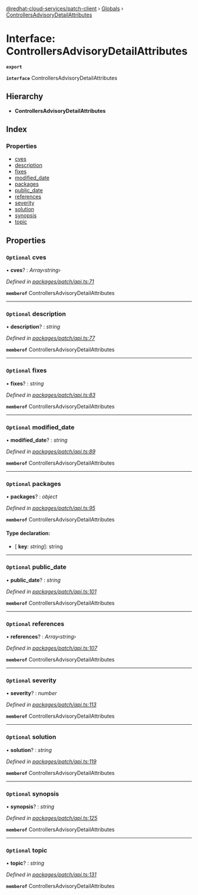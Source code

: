 [@redhat-cloud-services/patch-client](../README.md) › [Globals](../globals.md) › [ControllersAdvisoryDetailAttributes](controllersadvisorydetailattributes.md)

# Interface: ControllersAdvisoryDetailAttributes

**`export`** 

**`interface`** ControllersAdvisoryDetailAttributes

## Hierarchy

* **ControllersAdvisoryDetailAttributes**

## Index

### Properties

* [cves](controllersadvisorydetailattributes.md#optional-cves)
* [description](controllersadvisorydetailattributes.md#optional-description)
* [fixes](controllersadvisorydetailattributes.md#optional-fixes)
* [modified_date](controllersadvisorydetailattributes.md#optional-modified_date)
* [packages](controllersadvisorydetailattributes.md#optional-packages)
* [public_date](controllersadvisorydetailattributes.md#optional-public_date)
* [references](controllersadvisorydetailattributes.md#optional-references)
* [severity](controllersadvisorydetailattributes.md#optional-severity)
* [solution](controllersadvisorydetailattributes.md#optional-solution)
* [synopsis](controllersadvisorydetailattributes.md#optional-synopsis)
* [topic](controllersadvisorydetailattributes.md#optional-topic)

## Properties

### `Optional` cves

• **cves**? : *Array‹string›*

*Defined in [packages/patch/api.ts:71](https://github.com/fhlavac/javascript-clients/blob/c21a0a5/packages/patch/api.ts#L71)*

**`memberof`** ControllersAdvisoryDetailAttributes

___

### `Optional` description

• **description**? : *string*

*Defined in [packages/patch/api.ts:77](https://github.com/fhlavac/javascript-clients/blob/c21a0a5/packages/patch/api.ts#L77)*

**`memberof`** ControllersAdvisoryDetailAttributes

___

### `Optional` fixes

• **fixes**? : *string*

*Defined in [packages/patch/api.ts:83](https://github.com/fhlavac/javascript-clients/blob/c21a0a5/packages/patch/api.ts#L83)*

**`memberof`** ControllersAdvisoryDetailAttributes

___

### `Optional` modified_date

• **modified_date**? : *string*

*Defined in [packages/patch/api.ts:89](https://github.com/fhlavac/javascript-clients/blob/c21a0a5/packages/patch/api.ts#L89)*

**`memberof`** ControllersAdvisoryDetailAttributes

___

### `Optional` packages

• **packages**? : *object*

*Defined in [packages/patch/api.ts:95](https://github.com/fhlavac/javascript-clients/blob/c21a0a5/packages/patch/api.ts#L95)*

**`memberof`** ControllersAdvisoryDetailAttributes

#### Type declaration:

* \[ **key**: *string*\]: string

___

### `Optional` public_date

• **public_date**? : *string*

*Defined in [packages/patch/api.ts:101](https://github.com/fhlavac/javascript-clients/blob/c21a0a5/packages/patch/api.ts#L101)*

**`memberof`** ControllersAdvisoryDetailAttributes

___

### `Optional` references

• **references**? : *Array‹string›*

*Defined in [packages/patch/api.ts:107](https://github.com/fhlavac/javascript-clients/blob/c21a0a5/packages/patch/api.ts#L107)*

**`memberof`** ControllersAdvisoryDetailAttributes

___

### `Optional` severity

• **severity**? : *number*

*Defined in [packages/patch/api.ts:113](https://github.com/fhlavac/javascript-clients/blob/c21a0a5/packages/patch/api.ts#L113)*

**`memberof`** ControllersAdvisoryDetailAttributes

___

### `Optional` solution

• **solution**? : *string*

*Defined in [packages/patch/api.ts:119](https://github.com/fhlavac/javascript-clients/blob/c21a0a5/packages/patch/api.ts#L119)*

**`memberof`** ControllersAdvisoryDetailAttributes

___

### `Optional` synopsis

• **synopsis**? : *string*

*Defined in [packages/patch/api.ts:125](https://github.com/fhlavac/javascript-clients/blob/c21a0a5/packages/patch/api.ts#L125)*

**`memberof`** ControllersAdvisoryDetailAttributes

___

### `Optional` topic

• **topic**? : *string*

*Defined in [packages/patch/api.ts:131](https://github.com/fhlavac/javascript-clients/blob/c21a0a5/packages/patch/api.ts#L131)*

**`memberof`** ControllersAdvisoryDetailAttributes
